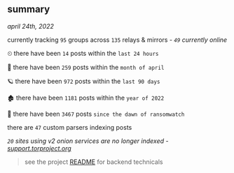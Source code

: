 
## summary
_april 24th, 2022_

currently tracking `95` groups across `135` relays & mirrors - _`49` currently online_

⏲ there have been `14` posts within the `last 24 hours`

🦈 there have been `259` posts within the `month of april`

🪐 there have been `972` posts within the `last 90 days`

🏚 there have been `1181` posts within the `year of 2022`

🦕 there have been `3467` posts `since the dawn of ransomwatch`

there are `47` custom parsers indexing posts

_`20` sites using v2 onion services are no longer indexed - [support.torproject.org](https://support.torproject.org/onionservices/v2-deprecation/)_

> see the project [README](https://github.com/thetanz/ransomwatch#ransomwatch--) for backend technicals
